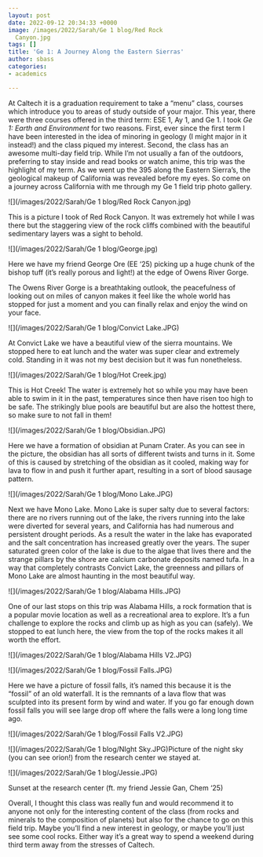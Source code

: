 ```yaml
---
layout: post
date: 2022-09-12 20:34:33 +0000
image: /images/2022/Sarah/Ge 1 blog/Red Rock
  Canyon.jpg
tags: []
title: 'Ge 1: A Journey Along the Eastern Sierras'
author: sbass
categories:
- academics

---
```

At Caltech it is a graduation requirement to take a “menu” class, courses which introduce you to areas of study outside of your major. This year, there were three courses offered in the third term: ESE 1, Ay 1, and Ge 1. I took _Ge 1: Earth and Environment_ for two reasons. First, ever since the first term I have been interested in the idea of minoring in geology (I might major in it instead!) and the class piqued my interest. Second, the class has an awesome multi-day field trip. While I’m not usually a fan of the outdoors, preferring to stay inside and read books or watch anime, this trip was the highlight of my term. As we went up the 395 along the Eastern Sierra’s, the geological makeup of California was revealed before my eyes. So come on a journey across California with me through my Ge 1 field trip photo gallery.

![](/images/2022/Sarah/Ge 1 blog/Red Rock Canyon.jpg)

This is a picture I took of Red Rock Canyon. It was extremely hot while I was there but the staggering view of the rock cliffs combined with the beautiful sedimentary layers was a sight to behold.

![](/images/2022/Sarah/Ge 1 blog/George.jpg)

Here we have my friend George Ore (EE ‘25) picking up a huge chunk of the bishop tuff (it’s really porous and light!) at the edge of Owens River Gorge.

The Owens River Gorge is a breathtaking outlook, the peacefulness of looking out on miles of canyon makes it feel like the whole world has stopped for just a moment and you can finally relax and enjoy the wind on your face.

![](/images/2022/Sarah/Ge 1 blog/Convict Lake.JPG)

At Convict Lake we have a beautiful view of the sierra mountains. We stopped here to eat lunch and the water was super clear and extremely cold. Standing in it was not my best decision but it was fun nonetheless.

![](/images/2022/Sarah/Ge 1 blog/Hot Creek.jpg)

This is Hot Creek! The water is extremely hot so while you may have been able to swim in it in the past, temperatures since then have risen too high to be safe. The strikingly blue pools are beautiful but are also the hottest there, so make sure to not fall in them!

![](/images/2022/Sarah/Ge 1 blog/Obsidian.JPG)

Here we have a formation of obsidian at Punam Crater. As you can see in the picture, the obsidian has all sorts of different twists and turns in it. Some of this is caused by stretching of the obsidian as it cooled, making way for lava to flow in and push it further apart, resulting in a sort of blood sausage pattern.

![](/images/2022/Sarah/Ge 1 blog/Mono Lake.JPG)

Next we have Mono Lake. Mono Lake is super salty due to several factors: there are no rivers running out of the lake, the rivers running into the lake were diverted for several years, and California has had numerous and persistent drought periods. As a result the water in the lake has evaporated and the salt concentration has increased greatly over the years. The super saturated green color of the lake is due to the algae that lives there and the strange pillars by the shore are calcium carbonate deposits named tufa. In a way that completely contrasts Convict Lake, the greenness and pillars of Mono Lake are almost haunting in the most beautiful way.

![](/images/2022/Sarah/Ge 1 blog/Alabama Hills.JPG)

One of our last stops on this trip was Alabama Hills, a rock formation that is a popular movie location as well as a recreational area to explore. It’s a fun challenge to explore the rocks and climb up as high as you can (safely). We stopped to eat lunch here, the view from the top of the rocks makes it all worth the effort.

![](/images/2022/Sarah/Ge 1 blog/Alabama Hills V2.JPG)

![](/images/2022/Sarah/Ge 1 blog/Fossil Falls.JPG)

Here we have a picture of fossil falls, it’s named this because it is the “fossil” of an old waterfall. It is the remnants of a lava flow that was sculpted into its present form by wind and water. If you go far enough down fossil falls you will see large drop off where the falls were a long long time ago.

![](/images/2022/Sarah/Ge 1 blog/Fossil Falls V2.JPG)

![](/images/2022/Sarah/Ge 1 blog/NIght Sky.JPG)Picture of the night sky (you can see orion!) from the research center we stayed at.

![](/images/2022/Sarah/Ge 1 blog/Jessie.JPG)

Sunset at the research center (ft. my friend Jessie Gan, Chem ‘25)

Overall, I thought this class was really fun and would recommend it to anyone not only for the interesting content of the class (from rocks and minerals to the composition of planets) but also for the chance to go on this field trip. Maybe you’ll find a new interest in geology, or maybe you’ll just see some cool rocks. Either way it’s a great way to spend a weekend during third term away from the stresses of Caltech.